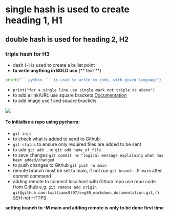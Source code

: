 # single hash is used to create heading 1, H1
## double hash is used for heading 2, H2
### triple hash for H3
- dash (-) is used to create a bullet point
 - **to write anything in BOLD use** (** text **)
```python
print("```python ``` is used to write in code, with given language")
```
- `print("for a single line use single mark not triple as above")`
- to add a link/URL use square brackets
[Documentation](https://github.com/twilliams9397/eng89_markdown_documentation)
- to add image use ! and square brackets

![](https://pbs.twimg.com/profile_images/1206603239791218688/0AwZ0m6W_400x400.jpg)
#### To initialise a repo using pycharm:
- `git init`
- to check what is added to send to Github: 
- `git status` to ensure only required files are added to be sent
- to add `git add .` or `git add name_of_file`
- to save changes `git commit -m "logical message explaining what has been added/changed`
- to push changes to Github `git push -u main`
- remote branch must be set to main, if not run `git branch -M main` after commit command
- adding remote to connect localhost with Github repo use repo code from Github e.g.
`git remote add origin git@github.com:twilliams9397/eng89_markdown_documentation.git`, in SSH not HTTPS

**setting branch to -M main and adding remote is only to be done first time**  